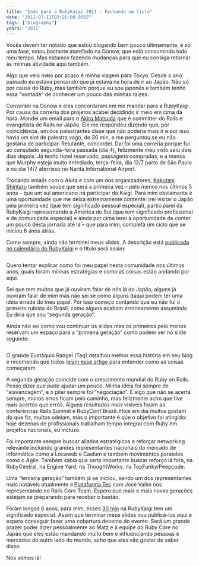 ```yaml
---
title: "Indo para a RubyKaigi 2011 - Fechando um Ciclo"
date: "2011-07-11T03:26:00.000Z"
tags: ["biography"]
years: "2011"
---
```


<p></p>
<div style="float: right; margin: 3px"><a href="http://rubykaigi.org/2011/en"><img src="http://rubykaigi.org/2011/goodies/badges/160x160speaker.png" srcset="http://rubykaigi.org/2011/goodies/badges/160x160speaker.png 2x" alt=""></a></div>
<p>Vocês devem ter notado que estou blogando bem pouco ultimamente, é só uma fase, estou bastante atarefado na Gonow, que está consumindo todo meu tempo. Mas estamos fazendo mudanças para que eu consiga retornar às minhas atividade aqui também.</p>
<p>Algo que veio meio por acaso é minha viagem para Tokyo. Desde o ano passado eu estava pensando que já estava na hora de ir ao Japão. Não só por causa do Ruby, mas também porque eu sou japonês e também tenho essa “vontade” de conhecer um pouco das minhas raízes.</p>
<p>Conversei na Gonow e eles concordaram em me mandar para a RubyKaigi. Por causa da correria dos projetos acabei decidindo ir meio em cima da hora. Mandei um email para o <a href="http://twitter.com/amatsuda">Akira Matsuda</a> que é committer do Rails e evangelista de Rails no Japão. Ele me respondeu dizendo que, por coincidência, um dos palestrantes disse que não poderia mais ir e por isso havia um slot de palestra vago, de 30 min, e me perguntou se eu não gostaria de participar. Relutante, concordei. Daí foi uma correria porque fui ao consulado segunda-feira passada (dia 4), felizmente meu visto saiu dois dias depois. Já tenho hotel reservado, passagens compradas, e a menos que Murphy esteja muito entediado, terça-feira, dia 12/7 parto de São Paulo e no dia 14/7 aterrisso no Narita International Airport.</p>
<p></p>
<p></p>
<p>Trocando emails com o Akira e com um dos organizadores, <a href="https://twitter.com/kakutani">Kakutani Shintaro</a> também soube que será a primeira vez – pelo menos nos últimos 5 anos – que um sul americano irá participar do Kaigi. Para mim obviamente é uma oportunidade que me deixa extremamente contente: irei visitar o Japão pela primeira vez (que tem significado pessoal especial), participarei da RubyKaigi representando a América do Sul (que tem significado profissional e de comunidade especial) e ainda por cima terei a oportunidade de contar um pouco desta jornada até lá – que para mim, completa um ciclo que se iniciou 6 anos atrás.</p>
<p>Como sempre, ainda não terminei meus slides. A descrição está <a href="https://rubykaigi.org/2011/en/schedule/details/18S06">publicada no calendário do RubyKaigi</a> e o título será assim:</p>
<p style="text-align: center"><img src="https://s3.amazonaws.com/akitaonrails/assets/2011/7/11/Screen%20Shot%202011-07-11%20at%2012.08.34%20AM_original.png?1310353622" srcset="https://s3.amazonaws.com/akitaonrails/assets/2011/7/11/Screen%20Shot%202011-07-11%20at%2012.08.34%20AM_original.png?1310353622 2x" alt=""></p>
<p>Quero tentar explicar como foi meu papel nesta comunidade nos últimos anos, quais foram minhas estratégias e como as coisas estão andando por aqui.</p>
<p>Sei que tem muitos que já ouviram falar de nós lá do Japão, alguns já ouviram falar de mim mas não sei se como alguns daqui podem ter uma idéia errada do meu papel. Por isso começo contando que eu não fui o primeiro rubista do Brasil, como alguns acabam erroneamente assumindo. Eu diria que sou “segunda geração”.</p>
<p>Ainda não sei como vou continuar os slides mas os primeiros pelo menos reservam um espaço para a “primeira geração” como podem ver no slide seguinte:</p>
<p style="text-align: center"><a href="https://eustaquiorangel.com/posts/592"><img src="https://s3.amazonaws.com/akitaonrails/assets/2011/7/11/Screen%20Shot%202011-07-11%20at%2012.11.58%20AM_original.png?1310353814" srcset="https://s3.amazonaws.com/akitaonrails/assets/2011/7/11/Screen%20Shot%202011-07-11%20at%2012.11.58%20AM_original.png?1310353814 2x" alt=""></a></p>
<p>O grande Eustáquio Rangel (Taq) detalhou melhor essa história em seu blog e recomendo que todos <a href="https://eustaquiorangel.com/posts/592">leiam esse artigo</a> para entender como as coisas começaram.</p>
<p>A segunda geração coincide com o crescimento mundial do Ruby on Rails. Posso dizer que pude ajudar um pouco. Minha idéia foi sempre de “alavancagem”, e o pilar sempre foi “negociação”. É algo que não se acerta sempre, muitos erros ficam pelo caminho, mas felizmente acho que tive mais acertos que erros. Alguns resultados mais visíveis foram as conferências Rails Summit e RubyConf Brazil. Hoje em dia muitos gostam do que fiz, muitos odeiam, mas o importante é que o objetivo foi atingido: hoje dezenas de profissionais trabalham tempo integral com Ruby em projetos nacionais, eu incluso.</p>
<p>Foi importante sempre buscar aliados estratégicos e reforçar networking relevante incluindo grandes representantes nacionais do mercado de informática como a Locaweb e Caelum e também movimentos paralelos como o Agile. Também sabia que seria importante buscar reforço lá fora, na RubyCentral, na Engine Yard, na ThoughtWorks, na TopFunky/Peepcode.</p>
<p>Uma “terceira geração” também já se iniciou, sendo um dos representantes mais notáveis atualmente a <a href="https://www.plataformatec.com.br">Plataforma Tec</a> com José Valim nos representando no Rails Core Team. Espero que mais e mais novas gerações estejam se preparando para receber o bastão.</p>
<p>Foram longos 6 anos, para mim, esses <a href="https://sunaot.tumblr.com/post/7387925212/akitaonrails">30 min</a> na RubyKaigi tem um significado especial. Assim que terminar meus slides vou publicá-los aqui e espero conseguir fazer uma cobertura decente do evento. Será um grande prazer poder dizer pessoalmente ao Matz e à equipe do Ruby Core no Japão que eles estão mandando muito bem e influenciando pessoas e mercados do outro lado do mundo, acho que eles vão gostar de saber disso.</p>
<p>Nos vemos lá!</p>
<p></p>